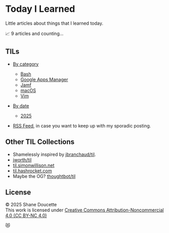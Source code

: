 # Today I Learned

Little articles about things that I learned today. 

📈 9 articles and counting...


## TILs
* [By category](by-category.md)  
  * [Bash](bash/index.md)
  * [Google Apps Manager](gam/index.md)
  * [Jamf](jamf/index.md)
  * [macOS](macos/index.md)
  * [Vim](vim/index.md)
* [By date](by-date.md)
  * [2025](by-date.md#2025)

* [RSS Feed](feed.xml), in case you want to keep up with my sporadic posting. 

## Other TIL Collections
* Shamelessly inspired by [jbranchaud/til](https://github.com/jbranchaud/til).
* [jworth/til](https://github.com/jwworth/til)
* [til.simonwillison.net](https://til.simonwillison.net/)
* [til.hashrocket.com](https://til.hashrocket.com/)
* Maybe the OG? [thoughtbot/til](https://github.com/thoughtbot/til)


## License
&copy; 2025 Shane Doucette  
This work is licensed under [Creative Commons Attribution-Noncommercial 4.0 (CC BY-NC 4.0)](https://creativecommons.org/licenses/by-nc/4.0/)  


😻
